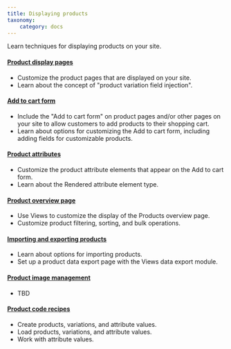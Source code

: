 ```yaml
---
title: Displaying products
taxonomy:
    category: docs
---
```


Learn techniques for displaying products on your site.

#### [Product display pages](01.product-display)
- Customize the product pages that are displayed on your site.
- Learn about the concept of "product variation field injection".

#### [Add to cart form](02.add-to-cart-form)
- Include the "Add to cart form" on product pages and/or other pages on your site to allow customers to add products to their shopping cart.
- Learn about options for customizing the Add to cart form, including adding fields for customizable products.

#### [Product attributes](03.product-attributes)
- Customize the product attribute elements that appear on the Add to cart form.
- Learn about the Rendered attribute element type.

#### [Product overview page](04.product-overview-page)
- Use Views to customize the display of the Products overview page.
- Customize product filtering, sorting, and bulk operations.

#### [Importing and exporting products](05.importing-exporting)
- Learn about options for importing products.
- Set up a product data export page with the Views data export module.

#### [Product image management](06.image-management)
- TBD

#### [Product code recipes](07.code-recipes)
- Create products, variations, and attribute values.
- Load products, variations, and attribute values.
- Work with attribute values.
